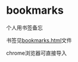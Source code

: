 # bookmarks
个人用书签备忘

书签见[bookmarks.html](https://porcelainheart.github.io/bookmarks/bookmarks.html)文件

chrome浏览器可直接导入
